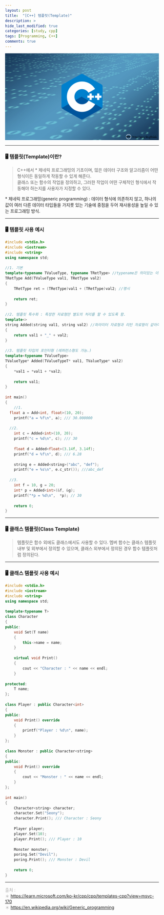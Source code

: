 ```yaml
---
layout: post
title:  "[C++] 템플릿(Template)"
description: > 
hide_last_modified: true
categories: [study, cpp]
tags: [Programming, C++]
comments: true
---
```


<p align="center">
  <img src="../../../assets/img/blog/cpp/cpp_img.png">
</p>

----
### 🖥️ 템플릿(Template)이란?
> C++에서 \* 제네릭 프로그래밍의 기초이며, 많은 데이터 구조와 알고리즘이 어떤 형식이든 동일하게 작동할 수 있게 해준다. <br>
클래스 또는 함수의 작업을 정의하고, 그러한 작업이 어떤 구체적인 형식에서 작동해야 하는지를 사용자가 지정할 수 있다.

\* 제네릭 프로그래밍(generic programming) : 데이터 형식에 의존하지 않고, 하나의 값이 여러 다른 데이터 타입들을 가지룻 있는 기술에 중점을 두어 재사용성을 높일 수 있는 프로그래밍 방식.

----
### 🖥️ 템플릿 사용 예시

``` cpp
#include <stdio.h>
#include <iostream>
#include <string>
using namespace std;

//1. 기본
template<typename TValueType, typename TRetType> //typename은 의미있는 이름 사용.
TRetType Add(TValueType val1, TRetType val2)
{
	TRetType ret = (TRetType)val1 + (TRetType)val2; //명시

	return ret;
}

//2. 템플릿 특수화 : 특정한 자료형만 별도의 처리를 할 수 있도록 함.
template<>
string Added(string val1, string val2) //파라미터 자료형과 리턴 자료형이 같아야함.
{
	return val1 + "_" + val2;
}

//3. 템플릿 타입의 포인터형 (레퍼런스형도 가능.)
template<typename TValueType>
TValueType* Added(TValueTypeT* val1, TValueType* val2) 
{
	*val1 = *val1 + *val2;

	return val1;
}

int main()
{
	//1.
  float a = Add<int, float>(10, 20);
	printf("a = %f\n", a); /// 30.000000
	
  //2.
	int c = Added<int>(10, 20);
	printf("c = %d\n", c); /// 30

	float d = Added<float>(3.14f, 3.14f);
	printf("d = %f\n", d); /// 6.28

	string e = Added<string>("abc", "def");
	printf("e = %s\n", e.c_str()); ///abc_def

  //3.
	int f = 10, g = 20;
	int* p = Added<int>(&f, &g);
	printf("*p = %d\n",  *p); // 30

	return 0;
}

```

----
### 🖥️ 클래스 템플릿(Class Template)
> 템플릿은 함수 외에도 클래스에서도 사용할 수 있다. 멤버 함수는 클래스 템플릿 내부 및 외부에서 정의할 수 있으며, 클래스 외부에서 정의된 경우 함수 템플릿처럼 정의된다.

---
### 🖥️ 클래스 템플릿 사용 예시

```cpp
#include <stdio.h>
#include <iostream>
#include <string>
using namespace std;

template<typename T>
class Character
{
public:
	void Set(T name)
	{
		this->name = name;
	}

	virtual void Print()
	{
		cout << "Character : " << name << endl;
	}

protected:
	T name;
};

class Player : public Character<int>
{
public:
	void Print() override 
	{
		printf("Player : %d\n", name);
	}
};

class Monster : public Character<string>
{
public:
	void Print() override
	{
		cout << "Monster : " << name << endl;
	}
};

int main()
{
	Character<string> character;
	character.Set("Seony");
	character.Print(); /// Character : Seony

	Player player;
	player.Set(10);
	player.Print(); /// Player : 10

	Monster monster;
	poring.Set("Devil");
	poring.Print(); /// Monster : Devil

	return 0;
}
```
---- 
<span style="color:darkgray; font-size:14px;"> 출처 : <br>
＊ https://learn.microsoft.com/ko-kr/cpp/cpp/templates-cpp?view=msvc-170 <br>
＊ https://en.wikipedia.org/wiki/Generic_programming <br>
</span>



